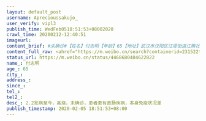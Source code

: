 ```yaml
---
layout: default_post
username: Aprecioussakujo_
user_verify: vipl3
publish_time: WedFeb0518:51:53+08002020
crawl_time: 20200212-12:40:51
imageurl: 
content_brief: #未确诊#【姓名】付志明【年龄】65【地址】武汉市汉阳区江堤街道江腾社区广电兰亭都荟11—2—1302【病情描述】2.2发病至今，高烧，未确诊，患者患有直肠疾病，本身免疫状况差【联系人】患者儿子，（原文没提叫啥）【联系电话】13886011592以上均转自@童之伟 这位博主微博，大家可以去看看，主要 ...全文
content_full_raw: <ahref="https://m.weibo.cn/search?containerid=231522type%3D1%26t%3D10%26q%3D%23%E6%9C%AA%E7%A1%AE%E8%AF%8A%23&extparam=%23%E6%9C%AA%E7%A1%AE%E8%AF%8A%23"data-hide=""><spanclass="surl-text">#未确诊#</span></a><br/>【姓名】付志明<br/>【年龄】65<br/>【地址】武汉市汉阳区江堤街道江腾社区广电兰亭都荟11—2—1302<br/>【病情描述】2.2发病至今，高烧，未确诊，患者患有直肠疾病，本身免疫状况差<br/>【联系人】患者儿子，（原文没提叫啥）<br/>【联系电话】13886011592<br/>以上均转自<ahref='/n/童之伟'>@童之伟</a>这位博主微博，大家可以去看看，主要是很多老人，年纪很大😣😣很心疼！
status_url: https://m.weibo.cn/status/4468680484622822
name_: 付志明
age_: 65
city_: 
address_: 
since_: 
tel_: 
tel2_: 
desc_: 2.2发病至今，高烧，未确诊，患者患有直肠疾病，本身免疫状况差
publish_timestamp: 2020-02-05 18:51:53+08:00
---
```

